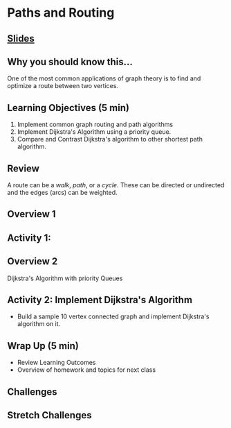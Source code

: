 # Paths and Routing

## [Slides](https://docs.google.com/presentation/d/1mvH1YpsiDTl8T_fB6xYF_gkwF_M11DDCme8Agd0EACc/edit?usp=sharing)

## Why you should know this...
One of the most common applications of graph theory is to find and optimize a route between two vertices.


## Learning Objectives (5 min)

1. Implement common graph routing and path algorithms
1. Implement Dijkstra's Algorithm using a priority queue.
1. Compare and Contrast Dijkstra's algorithm to other shortest path algorithm.

## Review
A route can be a *walk*, *path*, or a *cycle*.  These can be directed or undirected and the edges (arcs) can be weighted.

## Overview 1



## Activity 1:

## Overview 2
Dijkstra's Algorithm with priority Queues

## Activity 2: Implement Dijkstra's Algorithm
- Build a sample 10 vertex connected graph and implement Dijkstra's algorithm on it.

## Wrap Up (5 min)

- Review Learning Outcomes
- Overview of homework and topics for next class

## Challenges


## Stretch Challenges
